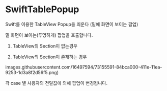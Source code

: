 # SwiftTablePopup
Swift를 이용한 TableView Popup을 띄운다 (밑에 화면이 보이는 팝업)

밑 화면이 보이는(투명하게) 팝업을 호출합니다. 

1. TableView의 Section이 없는경우

2. TableView의 Section이 존재하는 경우


images.githubusercontent.com/16497594/73155591-84bca000-411e-11ea-9253-1d3a8f2d56f5.png)

각 case 별 사용자의 전달값에 의해 팝업이 변경됩니다.
